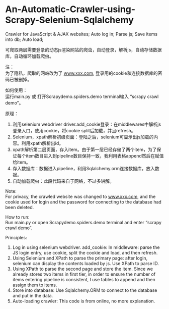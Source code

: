 # An-Automatic-Crawler-using-Scrapy-Selenium-Sqlalchemy
Crawler for JavaScript &amp; AJAX websites; Auto log in; Parse js; Save items into db; Auto load;  

可爬取两层需要登录的动态js渲染网站的爬虫，自动登录，解析js，自动存储数据库，自动循环加载爬虫。
  
注：  
为了隐私，爬取的网站改为了 www.xxx.com, 登录用的cookie和连接数据库的密码已被删掉。  
  
如何使用：  
运行main.py 或 打开Scrapydemo.spiders.demo terminal输入 “scrapy crawl demo”。  
  
原理：
1. 利用selenium webdriver driver.add_cookie登录：在middlewares中解析js登录入口，使用cookie，将cookie split后加载，并且refresh。
2. Selenium，xpath解析初级页面：登陆之后，selenium可显示出js加载的内容。利用xpath解析出id。
3. xpath解析第二层页面，存入item。由于第一层已经存储了两个item，为了保证每个item数目进入到pipeline数目保持一致，我利用表格append然后在赋值给item。
4. 存入数据库：数据进入pipeline，利用Sqlalchemy.orm连接数据库，放入数据。
5. 自动加载爬虫：此段代码来自于网络，不过多讲解。


  
  
Note:  
For privacy, the crawled website was changed to www.xxx.com, and the cookie used for login and the password for connecting to the database had been deleted.  
  
How to run:  
Run main.py or open Scrapydemo.spiders.demo terminal and enter “scrapy crawl demo”.  
  
Principles:  
1. Log in using selenium webdriver. add_cookie: In middleware: parse the JS login entry, use cookie, split the cookie and load, and then refresh.
2. Using Selenium and XPath to parse the primary page: after login, selenium can display the contents loaded by js. Use XPath to parse ID.
3. Using XPath to parse the second page and store the item. Since we already stores two items in first tier, in order to ensure the number of items entering pipeline is consistent, I use tables to append and then assign them to items.
4. Store into database: Use Sqlalchemy.ORM to connect to the database and put in the data.
5. Auto-loading crawler: This code is from online, no more explanation.
